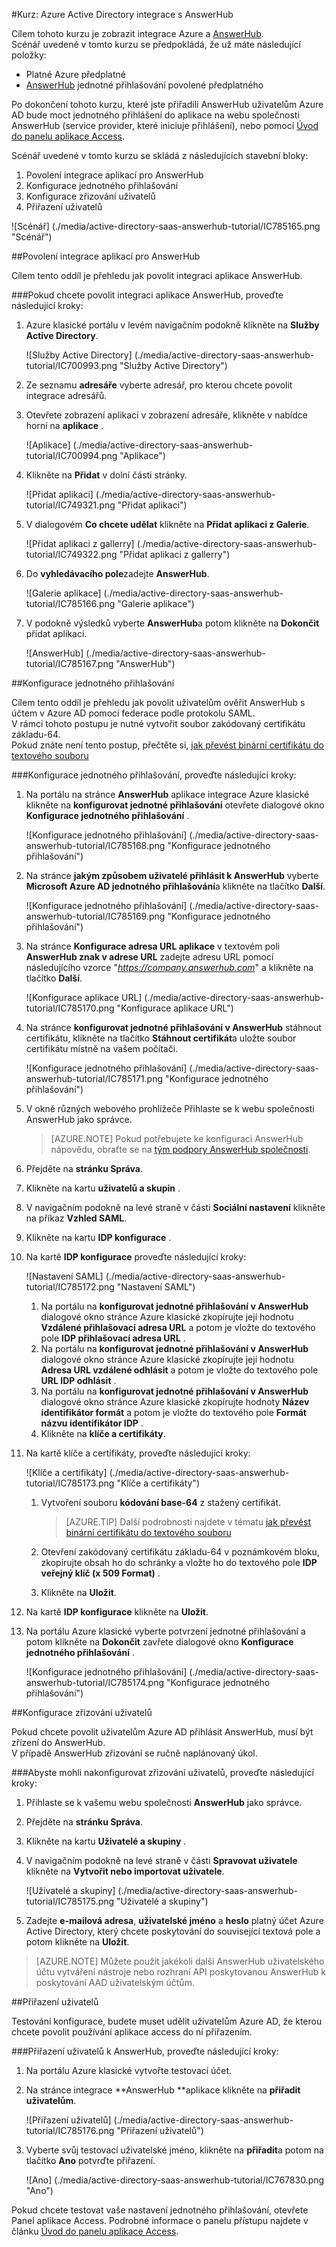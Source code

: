 <properties 
    pageTitle="Kurz: Azure Active Directory integrace s AnswerHub | Microsoft Azure" 
    description="Naučte se používat AnswerHub s Azure Active Directory povolit jednotné přihlašování, automatizované zřizování a další!" 
    services="active-directory" 
    authors="jeevansd"  
    documentationCenter="na" 
    manager="femila"/>
<tags 
    ms.service="active-directory" 
    ms.devlang="na" 
    ms.topic="article" 
    ms.tgt_pltfrm="na" 
    ms.workload="identity" 
    ms.date="10/10/2016" 
    ms.author="jeedes" />

#<a name="tutorial-azure-active-directory-integration-with-answerhub"></a>Kurz: Azure Active Directory integrace s AnswerHub

Cílem tohoto kurzu je zobrazit integrace Azure a [AnswerHub](http://www.dzonesoftware.com/products/answerhub-question-answer-software).  
Scénář uvedené v tomto kurzu se předpokládá, že už máte následující položky:

-   Platné Azure předplatné
-   [AnswerHub](http://www.dzonesoftware.com/products/answerhub-question-answer-software) jednotné přihlašování povolené předplatného

Po dokončení tohoto kurzu, které jste přiřadili AnswerHub uživatelům Azure AD bude moct jednotného přihlášení do aplikace na webu společnosti AnswerHub (service provider, které iniciuje přihlášení), nebo pomocí [Úvod do panelu aplikace Access](active-directory-saas-access-panel-introduction.md).

Scénář uvedené v tomto kurzu se skládá z následujících stavební bloky:

1.  Povolení integrace aplikací pro AnswerHub
2.  Konfigurace jednotného přihlašování
3.  Konfigurace zřizování uživatelů
4.  Přiřazení uživatelů

![Scénář] (./media/active-directory-saas-answerhub-tutorial/IC785165.png "Scénář")

##<a name="enabling-the-application-integration-for-answerhub"></a>Povolení integrace aplikací pro AnswerHub

Cílem tento oddíl je přehledu jak povolit integraci aplikace AnswerHub.

###<a name="to-enable-the-application-integration-for-answerhub-perform-the-following-steps"></a>Pokud chcete povolit integraci aplikace AnswerHub, proveďte následující kroky:

1.  Azure klasické portálu v levém navigačním podokně klikněte na **Služby Active Directory**.

    ![Služby Active Directory] (./media/active-directory-saas-answerhub-tutorial/IC700993.png "Služby Active Directory")

2.  Ze seznamu **adresáře** vyberte adresář, pro kterou chcete povolit integrace adresářů.

3.  Otevřete zobrazení aplikací v zobrazení adresáře, klikněte v nabídce horní na **aplikace** .

    ![Aplikace] (./media/active-directory-saas-answerhub-tutorial/IC700994.png "Aplikace")

4.  Klikněte na **Přidat** v dolní části stránky.

    ![Přidat aplikaci] (./media/active-directory-saas-answerhub-tutorial/IC749321.png "Přidat aplikaci")

5.  V dialogovém **Co chcete udělat** klikněte na **Přidat aplikaci z Galerie**.

    ![Přidat aplikaci z gallerry] (./media/active-directory-saas-answerhub-tutorial/IC749322.png "Přidat aplikaci z gallerry")

6.  Do **vyhledávacího pole**zadejte **AnswerHub**.

    ![Galerie aplikace] (./media/active-directory-saas-answerhub-tutorial/IC785166.png "Galerie aplikace")

7.  V podokně výsledků vyberte **AnswerHub**a potom klikněte na **Dokončit** přidat aplikaci.

    ![AnswerHub] (./media/active-directory-saas-answerhub-tutorial/IC785167.png "AnswerHub")

##<a name="configuring-single-sign-on"></a>Konfigurace jednotného přihlašování

Cílem tento oddíl je přehledu jak povolit uživatelům ověřit AnswerHub s účtem v Azure AD pomocí federace podle protokolu SAML.  
V rámci tohoto postupu je nutné vytvořit soubor zakódovaný certifikátu základu-64.  
Pokud znáte není tento postup, přečtěte si, [jak převést binární certifikátu do textového souboru](http://youtu.be/PlgrzUZ-Y1o)

###<a name="to-configure-single-sign-on-perform-the-following-steps"></a>Konfigurace jednotného přihlašování, proveďte následující kroky:

1.  Na portálu na stránce **AnswerHub** aplikace integrace Azure klasické klikněte na **konfigurovat jednotné přihlašování** otevřete dialogové okno **Konfigurace jednotného přihlašování** .

    ![Konfigurace jednotného přihlašování] (./media/active-directory-saas-answerhub-tutorial/IC785168.png "Konfigurace jednotného přihlašování")

2.  Na stránce **jakým způsobem uživatelé přihlásit k AnswerHub** vyberte **Microsoft Azure AD jednotného přihlašování**a klikněte na tlačítko **Další**.

    ![Konfigurace jednotného přihlašování] (./media/active-directory-saas-answerhub-tutorial/IC785169.png "Konfigurace jednotného přihlašování")

3.  Na stránce **Konfigurace adresa URL aplikace** v textovém poli **AnswerHub znak v adrese URL** zadejte adresu URL pomocí následujícího vzorce "*https://company.answerhub.com*" a klikněte na tlačítko **Další**.

    ![Konfigurace aplikace URL] (./media/active-directory-saas-answerhub-tutorial/IC785170.png "Konfigurace aplikace URL")

4.  Na stránce **konfigurovat jednotné přihlašování v AnswerHub** stáhnout certifikátu, klikněte na tlačítko **Stáhnout certifikát**a uložte soubor certifikátu místně na vašem počítači.

    ![Konfigurace jednotného přihlašování] (./media/active-directory-saas-answerhub-tutorial/IC785171.png "Konfigurace jednotného přihlašování")

5.  V okně různých webového prohlížeče Přihlaste se k webu společnosti AnswerHub jako správce.
    >[AZURE.NOTE] Pokud potřebujete ke konfiguraci AnswerHub nápovědu, obraťte se na [tým podpory AnswerHub společnosti](mailto:success@answerhub.com. ).








6.  Přejděte na **stránku Správa**.

7.  Klikněte na kartu **uživatelů a skupin** .

8.  V navigačním podokně na levé straně v části **Sociální nastavení** klikněte na příkaz **Vzhled SAML**.

9.  Klikněte na kartu **IDP konfigurace** .

10. Na kartě **IDP konfigurace** proveďte následující kroky:

    ![Nastavení SAML] (./media/active-directory-saas-answerhub-tutorial/IC785172.png "Nastavení SAML")

    1.  Na portálu na **konfigurovat jednotné přihlašování v AnswerHub** dialogové okno stránce Azure klasické zkopírujte její hodnotu **Vzdálené přihlašovací adresa URL** a potom je vložte do textového pole **IDP přihlašovací adresa URL** .
    2.  Na portálu na **konfigurovat jednotné přihlašování v AnswerHub** dialogové okno stránce Azure klasické zkopírujte její hodnotu **Adresa URL vzdálené odhlásit** a potom je vložte do textového pole **URL IDP odhlásit** .
    3.  Na portálu na **konfigurovat jednotné přihlašování v AnswerHub** dialogové okno stránce Azure klasické zkopírujte hodnoty **Název identifikátor formát** a potom je vložte do textového pole **Formát názvu identifikátor IDP** .
    4.  Klikněte na **klíče a certifikáty**.

11. Na kartě klíče a certifikáty, proveďte následující kroky:

    ![Klíče a certifikáty] (./media/active-directory-saas-answerhub-tutorial/IC785173.png "Klíče a certifikáty")

    1.  Vytvoření souboru **kódování base-64** z stažený certifikát.  

        >[AZURE.TIP] Další podrobnosti najdete v tématu [jak převést binární certifikátu do textového souboru](http://youtu.be/PlgrzUZ-Y1o)

    2.  Otevření zakódovaný certifikátu základu-64 v poznámkovém bloku, zkopírujte obsah ho do schránky a vložte ho do textového pole **IDP veřejný klíč (x 509 Format)** .
    3.  Klikněte na **Uložit**.

12. Na kartě **IDP konfigurace** klikněte na **Uložit**.

13. Na portálu Azure klasické vyberte potvrzení jednotné přihlašování a potom klikněte na **Dokončit** zavřete dialogové okno **Konfigurace jednotného přihlašování** .

    ![Konfigurace jednotného přihlašování] (./media/active-directory-saas-answerhub-tutorial/IC785174.png "Konfigurace jednotného přihlašování")

##<a name="configuring-user-provisioning"></a>Konfigurace zřizování uživatelů

Pokud chcete povolit uživatelům Azure AD přihlásit AnswerHub, musí být zřízení do AnswerHub.  
V případě AnswerHub zřizování se ručně naplánovaný úkol.

###<a name="to-configure-user-provisioning-perform-the-following-steps"></a>Abyste mohli nakonfigurovat zřizování uživatelů, proveďte následující kroky:

1.  Přihlaste se k vašemu webu společnosti **AnswerHub** jako správce.

2.  Přejděte na **stránku Správa**.

3.  Klikněte na kartu **Uživatelé a skupiny** .

4.  V navigačním podokně na levé straně v části **Spravovat uživatele** klikněte na **Vytvořit nebo importovat uživatele**.

    ![Uživatelé a skupiny] (./media/active-directory-saas-answerhub-tutorial/IC785175.png "Uživatelé a skupiny")

5.  Zadejte **e-mailová adresa**, **uživatelské jméno** a **heslo** platný účet Azure Active Directory, který chcete poskytování do související textová pole a potom klikněte na **Uložit**.

>[AZURE.NOTE] Můžete použít jakékoli další AnswerHub uživatelského účtu vytváření nástroje nebo rozhraní API poskytovanou AnswerHub k poskytování AAD uživatelským účtům.

##<a name="assigning-users"></a>Přiřazení uživatelů

Testování konfigurace, budete muset udělit uživatelům Azure AD, že kterou chcete povolit používání aplikace access do ní přiřazením.

###<a name="to-assign-users-to-answerhub-perform-the-following-steps"></a>Přiřazení uživatelů k AnswerHub, proveďte následující kroky:

1.  Na portálu Azure klasické vytvořte testovací účet.

2.  Na stránce integrace **AnswerHub **aplikace klikněte na **přiřadit uživatelům**.

    ![Přiřazení uživatelů] (./media/active-directory-saas-answerhub-tutorial/IC785176.png "Přiřazení uživatelů")

3.  Vyberte svůj testovací uživatelské jméno, klikněte na **přiřadit**a potom na tlačítko **Ano** potvrďte přiřazení.

    ![Ano] (./media/active-directory-saas-answerhub-tutorial/IC767830.png "Ano")

Pokud chcete testovat vaše nastavení jednotného přihlašování, otevřete Panel aplikace Access. Podrobné informace o panelu přístupu najdete v článku [Úvod do panelu aplikace Access](active-directory-saas-access-panel-introduction.md).
